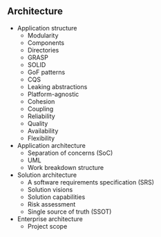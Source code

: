 ## Architecture

- Application structure
  - Modularity
  - Components
  - Directories
  - GRASP
  - SOLID
  - GoF patterns
  - CQS
  - Leaking abstractions
  - Platform-agnostic
  - Cohesion
  - Coupling
  - Reliability
  - Quality
  - Availability
  - Flexibility
- Application architecture
  - Separation of concerns (SoC)
  - UML
  - Work breakdown structure
- Solution architecture
  - A software requirements specification (SRS)
  - Solution visions
  - Solution capabilities
  - Risk assessment
  - Single source of truth (SSOT)
- Enterprise architecture
  - Project scope
